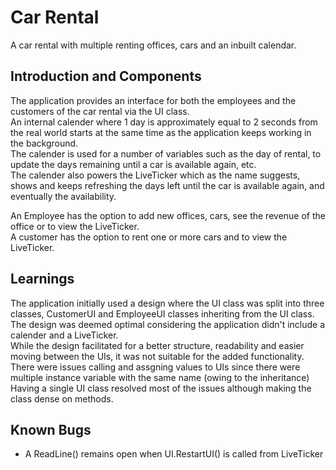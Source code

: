 # Car Rental
A car rental with multiple renting offices, cars and an inbuilt calendar.

## Introduction and Components
The application provides an interface for both the employees and the customers of the car rental via the UI class.  
An internal calender where 1 day is approximately equal to 2 seconds from the real world starts at the same time as the application keeps working in the background.  
The calender is used for a number of variables such as the day of rental, to update the days remaining until a car is available again, etc.   
The calender also powers the LiveTicker which as the name suggests, shows and keeps refreshing the days left until the car is available again, and eventually the availability.  
  
An Employee has the option to add new offices, cars, see the revenue of the office or to view the LiveTicker.  
A customer has the option to rent one or more cars and to view the LiveTicker.  

## Learnings
The application initially used a design where the UI class was split into three classes, CustomerUI and EmployeeUI classes inheriting from the UI class.  
The design was deemed optimal considering the application didn't include a calender and a LiveTicker.  
While the design facilitated for a better structure, readability and easier moving between the UIs, it was not suitable for the added functionality.  
There were issues calling and assgning values to UIs since there were multiple instance variable with the same name (owing to the inheritance)  
Having a single UI class resolved most of the issues although making the class dense on methods.  

## Known Bugs
- A ReadLine() remains open when UI.RestartUI() is called from LiveTicker  
